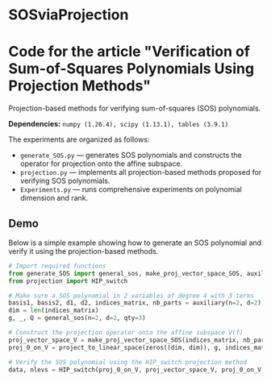# SOSviaProjection
# Code for the article "Verification of Sum-of-Squares Polynomials Using Projection Methods"

Projection-based methods for verifying sum-of-squares (SOS) polynomials.

**Dependencies:** `numpy (1.26.4), scipy (1.13.1), tables (3.9.1)`

The experiments are organized as follows:
* `generate_SOS.py` — generates SOS polynomials and constructs the operator for projection onto the affine subspace.
* `projection.py` — implements all projection-based methods proposed for verifying SOS polynomials.
* `Experiments.py` — runs comprehensive experiments on polynomial dimension and rank.

## Demo

Below is a simple example showing how to generate an SOS polynomial and verify it using the projection-based methods.

```python
# Import required functions
from generate_SOS import general_sos, make_proj_vector_space_SOS, auxiliary
from projection import HIP_switch

# Make sure a SOS polynomial in 2 variables of degree 4 with 3 terms
basis1, basis2, d1, d2, indices_matrix, nb_parts = auxiliary(n=2, d=2)
dim = len(indices_matrix)
g, _, Q = general_sos(n=2, d=2, qty=3)

# Construct the projection operator onto the affine subspace V(f)
proj_vector_space_V = make_proj_vector_space_SOS(indices_matrix, nb_parts)
proj_0_on_V = project_to_linear_space(zeros((dim, dim)), g, indices_matrix, nb_parts)

# Verify the SOS polynomial using the HIP_switch projection method
data, nlevs = HIP_switch(proj_0_on_V, proj_vector_space_V, proj_0_on_V, maxiter=1000, tol=1e-8)
